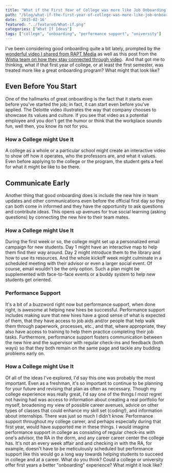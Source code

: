 ```yaml
---
title: "What if the First Year of College was more like Job Onboarding?"
path: "/blog/what-if-the-first-year-of-college-was-more-like-job-onboarding"
date: '2015-02-16'
featured: "../featured/What-if.png"
categories: ["What If Ideas"]
tags: ["college", "onboarding", "performance support", "university"]
---
```


I've been considering good onboarding quite a bit lately, prompted by the [wonderful video I shared from RAPT Media](/blog/stuff-i-like-will-you-fit-into-deloitte/ "Stuff I Like: Will You Fit into Deloitte") as well as this post from the [Wistia team on how they stay connected through video](http://wistia.com/blog/communicating-with-internal-video "Communicating with Internal Video-Wistia").  And that got me to thinking, what if that first year of college, or at least the first semester, was treated more like a great onboarding program? What might that look like?

## Even Before You Start

One of the hallmarks of great onboarding is the fact that it starts even before you've started the job; in fact, it can start even before you've applied. The Deloitte video illustrates the way that company chooses to showcase its values and culture. If you see that video as a potential employee and you don't get the humor or think that the workplace sounds fun, well then, you know its not for you.

### How a College might Use It

A college as a whole or a particular school might create an interactive video to show off how it operates, who the professors are, and what it values. Even before applying to the college or the program, the student gets a feel for what it might be like to be there.

## Communicate Early

Another thing that good onboarding does is include the new hire in team updates and other communications even before the official first day so they can both come in informed and they have the opportunity to ask questions and contribute ideas. This opens up avenues for true social learning (asking questions) by connecting the new hire to their team mates.

### How a College might Use It

During the first week or so, the college might set up a personalized email campaign for new students. Day 1 might have an interactive map to help them find their way around. Day 2 might introduce them to the library and how to use its resources. And the whole kickoff week might culminate in a scheduled meeting with their advisor or even a larger social event. Of course, email wouldn't be the only option. Such a plan might be supplemented with face-to-face events or a buddy system to help new students get oriented.

### Performance Support

It's a bit of a buzzword right now but performance support, when done right, is awesome at helping new hires be successful. Performance support includes making sure that new hires have a good sense of what is expected of them, that they have access to job aids and/or people that help walk them through paperwork, processes, etc., and that, where appropriate, they also have access to training to help them practice completing their job tasks. Furthermore, performance support fosters communication between the new hire and the supervisor with regular check-ins and feedback (both ways) so that they both remain on the same page and tackle any budding problems early on.

### How a College might Use It

Of all of the ideas I've explored, I'd say this one was probably the most important. Even as a freshman, it's so important to continue to be planning for your future and revising that plan as often as necessary. Though my college experience was really great, I'd say one of the things I most regret not having had was access to information about creating a real portfolio for myself, broadening my view of possible career avenues, advice on other types of classes that could enhance my skill set (coding!), and information about internships. There was just so much I didn't know. Performance support throughout my college career, and perhaps especially during that first year, would have supported me in these things. I would imagine performance support in college as consisting of regular check-ins with one's advisor, the RA in the dorm, and any career career center the college has. It's not an every week affair and and checking in with the RA, for example, doesn't have to be meticulously scheduled but performance support like this would go a long way towards helping students to succeed in college and at a career. What do you think? Could a college or university offer first years a better "onboarding" experience? What might it look like?
